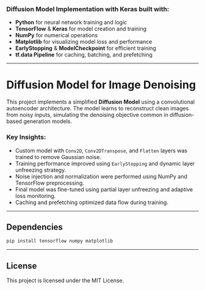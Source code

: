 ### Diffusion Model Implementation with Keras built with:

* **Python** for neural network training and logic
* **TensorFlow** & **Keras** for model creation and training
* **NumPy** for numerical operations
* **Matplotlib** for visualizing model loss and performance
* **EarlyStopping** & **ModelCheckpoint** for efficient training
* **tf.data Pipeline** for caching, batching, and prefetching

---

# Diffusion Model for Image Denoising

This project implements a simplified **Diffusion Model** using a convolutional autoencoder architecture. The model learns to reconstruct clean images from noisy inputs, simulating the denoising objective common in diffusion-based generation models.

### **Key Insights:**

* Custom model with `Conv2D`, `Conv2DTranspose`, and `Flatten` layers was trained to remove Gaussian noise.
* Training performance improved using `EarlyStopping` and dynamic layer unfreezing strategy.
* Noise injection and normalization were performed using NumPy and TensorFlow preprocessing.
* Final model was fine-tuned using partial layer unfreezing and adaptive loss monitoring.
* Caching and prefetching optimized data flow during training.

---

## Dependencies

```bash
pip install tensorflow numpy matplotlib
```

---

## License

This project is licensed under the MIT License.
